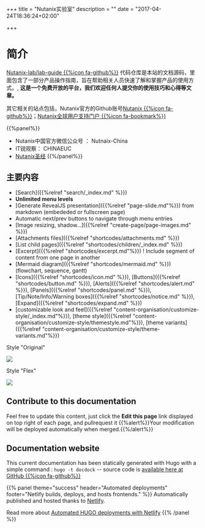 +++
title = "Nutanix实验室"
description = ""
date = "2017-04-24T18:36:24+02:00"

+++

# 简介
[Nutanix-lab/lab-guide {{%icon fa-github%}}](https://github.com/Nutanix-lab/lab-guide) 代码仓库是本站的文档源码，里面包含了一部分产品操作指南，旨在帮助相关人员快速了解和掌握产品的使用方式。, **这是一个免费开放的平台，我们欢迎任何人提交你的使用技巧和心得等文章。**

其它相关的站点包括，Nutanix官方的Github账号[Nutanix {{%icon fa-github%}}](https://github.com/Nutanix/)；[Nutanix全球用户支持门户 {{%icon fa-bookmark%}}](https://portal.nutanix.com//)

 {{%panel%}}
 * Nutanix中国官方微信公众号 ： Nutnaix-China
 * IT锐观察： CHINAEUC
 * [Nutanix圣经](http://nutanixbible.com/)
  {{%/panel%}}

## 主要内容 

* [Search]({{%relref "search/_index.md" %}})
* **Unlimited menu levels**
* [Generate RevealJS presentation]({{%relref "page-slide.md"%}}) from markdown (embededed or fullscreen page)
* Automatic next/prev buttons to navigate through menu entries
* [Image resizing, shadow...]({{%relref "create-page/page-images.md" %}})
* [Attachments files]({{%relref "shortcodes/attachments.md" %}})
* [List child pages]({{%relref "shortcodes/children/_index.md" %}})
* [Excerpt]({{%relref "shortcodes/excerpt.md"%}}) ! Include segment of content from one page in another
* [Mermaid diagram]({{%relref "shortcodes/mermaid.md" %}}) (flowchart, sequence, gantt)
* [Icons]({{%relref "shortcodes/icon.md" %}}), [Buttons]({{%relref "shortcodes/button.md" %}}), [Alerts]({{%relref "shortcodes/alert.md" %}}), [Panels]({{%relref "shortcodes/panel.md" %}}), [Tip/Note/Info/Warning boxes]({{%relref "shortcodes/notice.md" %}}), [Expand]({{%relref "shortcodes/expand.md" %}})
* [customizable look and feel]({{%relref "content-organisation/customize-style/_index.md"%}}), [theme style]({{%relref "content-organisation/customize-style/themestyle.md"%}}), [theme variants]({{%relref "content-organisation/customize-style/theme-variants.md"%}})



Style "Original"

![](https://raw.githubusercontent.com/vjeantet/hugo-theme-docdock/master/images/tn.png?width=33pc&classes=border,shadow)

Style "Flex"

![](style-flexfull.png?width=33pc&classes=border,shadow)

## Contribute to this documentation
Feel free to update this content, just click the **Edit this page** link displayed on top right of each page, and pullrequest it
{{%alert%}}Your modification will be deployed automatically when merged.{{%/alert%}}


## Documentation website
This current documentation has been statically generated with Hugo with a simple command : `hugo -t docdock` -- source code is [available here at GitHub {{%icon fa-github%}}](https://github.com/vjeantet/hugo-theme-docDock)

{{% panel theme="success" header="Automated deployments" footer="Netlify builds, deploys, and hosts  frontends." %}}
Automatically published and hosted thanks to [Netlify](https://www.netlify.com/).

Read more about [Automated HUGO deployments with Netlify](https://www.netlify.com/blog/2015/07/30/hosting-hugo-on-netlifyinsanely-fast-deploys/)
{{% /panel %}}
